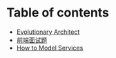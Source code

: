 # Table of contents

* [                       Evolutionary Architect](README.md)
* [前端面试题](qian-duan-mian-shi-ti.md)
* [How to Model Services](xin-yi-ye-ce-shi.md)

